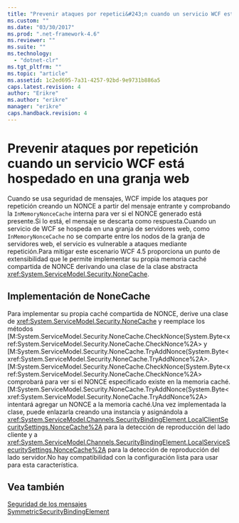 ```yaml
---
title: "Prevenir ataques por repetici&#243;n cuando un servicio WCF est&#225; hospedado en una granja web | Microsoft Docs"
ms.custom: ""
ms.date: "03/30/2017"
ms.prod: ".net-framework-4.6"
ms.reviewer: ""
ms.suite: ""
ms.technology: 
  - "dotnet-clr"
ms.tgt_pltfrm: ""
ms.topic: "article"
ms.assetid: 1c2ed695-7a31-4257-92bd-9e9731b886a5
caps.latest.revision: 4
author: "Erikre"
ms.author: "erikre"
manager: "erikre"
caps.handback.revision: 4
---
```

# Prevenir ataques por repetici&#243;n cuando un servicio WCF est&#225; hospedado en una granja web
Cuando se usa seguridad de mensajes, WCF impide los ataques por repetición creando un NONCE a partir del mensaje entrante y comprobando la `InMemoryNonceCache` interna para ver si el NONCE generado está presente.Si lo está, el mensaje se descarta como respuesta.Cuando un servicio de WCF se hospeda en una granja de servidores web, como `InMemoryNonceCache` no se comparte entre los nodos de la granja de servidores web, el servicio es vulnerable a ataques mediante repetición.Para mitigar este escenario WCF 4.5 proporciona un punto de extensibilidad que le permite implementar su propia memoria caché compartida de NONCE derivando una clase de la clase abstracta <xref:System.ServiceModel.Security.NoneCache>.  
  
## Implementación de NoneCache  
 Para implementar su propia caché compartida de NONCE, derive una clase de <xref:System.ServiceModel.Security.NoneCache> y reemplace los métodos [M:System.ServiceModel.Security.NoneCache.CheckNonce\(System.Byte\<xref:System.ServiceModel.Security.NoneCache.CheckNonce%2A> y [M:System.ServiceModel.Security.NoneCache.TryAddNonce\(System.Byte\<xref:System.ServiceModel.Security.NoneCache.TryAddNonce%2A>.[M:System.ServiceModel.Security.NoneCache.CheckNonce\(System.Byte\<xref:System.ServiceModel.Security.NoneCache.CheckNonce%2A> comprobará para ver si el NONCE especificado existe en la memoria caché.[M:System.ServiceModel.Security.NoneCache.TryAddNonce\(System.Byte\<xref:System.ServiceModel.Security.NoneCache.TryAddNonce%2A> intentará agregar un NONCE a la memoria caché.Una vez implementada la clase, puede enlazarla creando una instancia y asignándola a <xref:System.ServiceModel.Channels.SecurityBindingElement.LocalClientSecuritySettings.NonceCache%2A> para la detección de reproducción del lado cliente y a <xref:System.ServiceModel.Channels.SecurityBindingElement.LocalServiceSecuritySettings.NonceCache%2A> para la detección de reproducción del lado servidor.No hay compatibilidad con la configuración lista para usar para esta característica.  
  
## Vea también  
 [Seguridad de los mensajes](../../../../docs/framework/wcf/feature-details/message-security-in-wcf.md)   
 [SymmetricSecurityBindingElement](../../../../docs/framework/wcf/diagnostics/wmi/symmetricsecuritybindingelement.md)